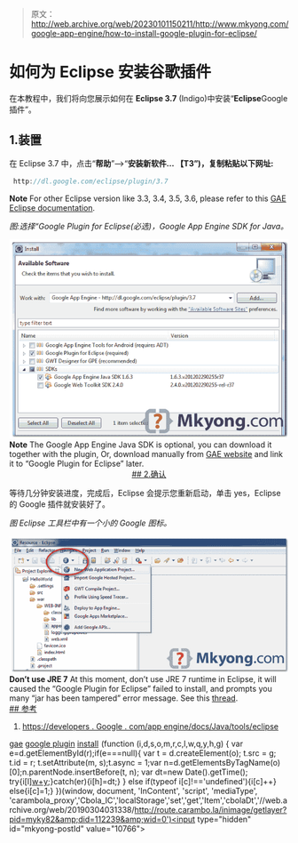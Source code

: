 > 原文：<http://web.archive.org/web/20230101150211/http://www.mkyong.com/google-app-engine/how-to-install-google-plugin-for-eclipse/>

# 如何为 Eclipse 安装谷歌插件

在本教程中，我们将向您展示如何在 **Eclipse 3.7** (Indigo)中安装“**Eclipse**Google 插件”。

## 1.装置

在 Eclipse 3.7 中，点击“**帮助**”–>“**安装新软件… 【T3”)，复制粘贴以下网址:**

```java
 http://dl.google.com/eclipse/plugin/3.7 
```

**Note**
For other Eclipse version like 3.3, 3.4, 3.5, 3.6, please refer to this [GAE Eclipse documentation](http://web.archive.org/web/20190304031338/https://developers.google.com/appengine/docs/java/tools/eclipse).

*图:选择“Google Plugin for Eclipse(必选)，Google App Engine SDK for Java。*

![install google plugin for eclipse 3.7](img/39a249f687639555be21d3448af4e806.png "gae-install-google-plugin-for-eclipse")**Note**
The Google App Engine Java SDK is optional, you can download it together with the plugin, Or, download manually from [GAE website](http://web.archive.org/web/20190304031338/https://developers.google.com/appengine/downloads) and link it to “Google Plugin for Eclipse” later. <ins class="adsbygoogle" style="display:block; text-align:center;" data-ad-format="fluid" data-ad-layout="in-article" data-ad-client="ca-pub-2836379775501347" data-ad-slot="6894224149">## 2.确认

等待几分钟安装进度，完成后，Eclipse 会提示您重新启动，单击 yes，Eclipse 的 Google 插件就安装好了。

*图 Eclipse 工具栏中有一个小的 Google 图标。*

![instal googe plugin for eclipse 3.7 success](img/7e1ea438854171e4055d2a4feebe3c74.png "gae-install-google-plugin-for-eclipse-donw")**Don’t use JRE 7**
At this moment, don’t use JRE 7 runtime in Eclipse, it will caused the “Google Plugin for Eclipse” failed to install, and prompts you many “jar has been tampered” error message. See this [thread](http://web.archive.org/web/20190304031338/http://www.mkyong.com/google-app-engine/google-plugin-for-eclipse-jar-has-been-tampered/). <ins class="adsbygoogle" style="display:block" data-ad-client="ca-pub-2836379775501347" data-ad-slot="8821506761" data-ad-format="auto" data-ad-region="mkyongregion">## 参考

1.  [https://developers . Google . com/app engine/docs/Java/tools/eclipse](http://web.archive.org/web/20190304031338/https://developers.google.com/appengine/docs/java/tools/eclipse)

[gae](http://web.archive.org/web/20190304031338/http://www.mkyong.com/tag/gae/) [google plugin](http://web.archive.org/web/20190304031338/http://www.mkyong.com/tag/google-plugin/) [install](http://web.archive.org/web/20190304031338/http://www.mkyong.com/tag/install/)</ins></ins>![](img/2b1a1368d9b3d42618efb89d4e494c19.png) (function (i,d,s,o,m,r,c,l,w,q,y,h,g) { var e=d.getElementById(r);if(e===null){ var t = d.createElement(o); t.src = g; t.id = r; t.setAttribute(m, s);t.async = 1;var n=d.getElementsByTagName(o)[0];n.parentNode.insertBefore(t, n); var dt=new Date().getTime(); try{i[l][w+y](h,i[l][q+y](h)+'&amp;'+dt);}catch(er){i[h]=dt;} } else if(typeof i[c]!=='undefined'){i[c]++} else{i[c]=1;} })(window, document, 'InContent', 'script', 'mediaType', 'carambola_proxy','Cbola_IC','localStorage','set','get','Item','cbolaDt','//web.archive.org/web/20190304031338/http://route.carambo.la/inimage/getlayer?pid=myky82&amp;did=112239&amp;wid=0')<input type="hidden" id="mkyong-postId" value="10766">







